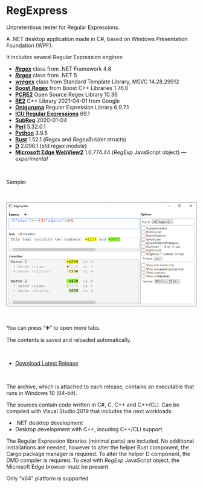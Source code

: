 # RegExpress
Unpretentious tester for Regular Expressions.

A .NET desktop application made in C#, based on Windows Presentation Foundation (WPF).

It includes several Regular Expression engines:

* **[_Regex_](https://docs.microsoft.com/en-us/dotnet/api/system.text.regularexpressions.regex?view=netframework-4.8)** class from .NET Framework 4.8
* **[_Regex_](https://docs.microsoft.com/en-us/dotnet/api/system.text.regularexpressions.regex?view=net-5.0)** class from .NET 5
* **[_wregex_](https://docs.microsoft.com/en-us/cpp/standard-library/regex)** class from Standard Template Library, MSVC 14.28.29912
* **[Boost.Regex](https://www.boost.org/doc/libs/1_75_0/libs/regex/doc/html/index.html)** from Boost C++ Libraries 1.76.0
* **[PCRE2](https://pcre.org/)** Open Source Regex Library 10.36
* **[RE2](https://github.com/google/re2)** C++ Library 2021-04-01 from Google
* **[Oniguruma](https://github.com/kkos/oniguruma)** Regular Expression Library 6.9.7.1
* **[ICU Regular Expressions](http://site.icu-project.org/)** 69.1
* **[SubReg](https://github.com/mattbucknall/subreg)** 2020-01-04
* **[Perl](http://strawberryperl.com/)** 5.32.0.1
* **[Python](https://www.python.org/)** 3.9.5
* **[Rust](https://docs.rs/regex)** 1.52.1 (*Regex* and *RegexBuilder* structs)
* **[D](https://dlang.org/articles/regular-expression.html)** 2.096.1 (*std.regex* module)
* **[Microsoft Edge WebView2](https://docs.microsoft.com/en-us/microsoft-edge/webview2/)** 1.0.774.44 (*RegExp* JavaScript object) — _experimental_

<br/>

Sample:

<br/>


![Screenshot of RegExpress](Misc/Screenshot2.png)

<br/>

You can press “➕” to open more tabs.

The contents is saved and reloaded automatically.

<br/>

* [Download Latest Release](https://github.com/Viorel/RegExpress/releases)

<br/>

The archive, which is attached to each release, contains an executable that runs in Windows 10 (64-bit).

The sources contain code written in C#, C, C++ and C++/CLI. Can be compiled with Visual Studio 2019 that includes the next workloads:

* .NET desktop development
* Desktop development with C++, incuding C++/CLI support.

The Regular Expression libraries (minimal parts) are included. No additional installations are needed, however to alter the helper Rust component, the Cargo package manager is required. To alter the helper D component, the DMD compiler is required. To deal with _RegExp_ JavaScript object, the Microsoft Edge browser must be present.

Only “x64” platform is supported.

<br/>
